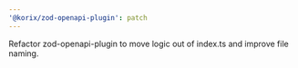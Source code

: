 ```yaml
---
'@korix/zod-openapi-plugin': patch
---
```


Refactor zod-openapi-plugin to move logic out of index.ts and improve file naming.
